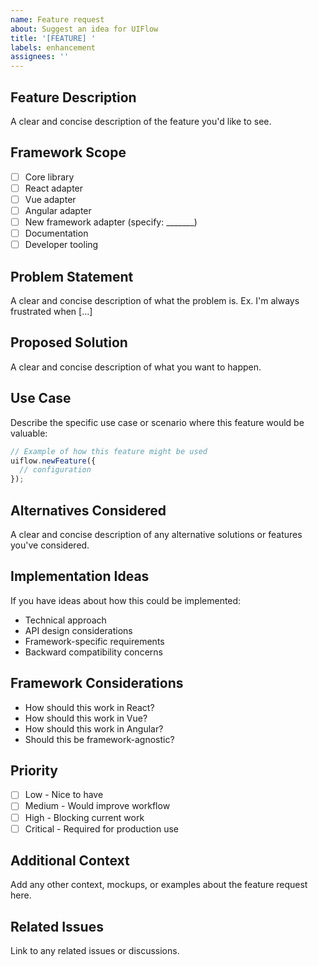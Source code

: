 ```yaml
---
name: Feature request
about: Suggest an idea for UIFlow
title: '[FEATURE] '
labels: enhancement
assignees: ''
---
```


## Feature Description
A clear and concise description of the feature you'd like to see.

## Framework Scope
- [ ] Core library
- [ ] React adapter
- [ ] Vue adapter
- [ ] Angular adapter
- [ ] New framework adapter (specify: _______)
- [ ] Documentation
- [ ] Developer tooling

## Problem Statement
A clear and concise description of what the problem is. Ex. I'm always frustrated when [...]

## Proposed Solution
A clear and concise description of what you want to happen.

## Use Case
Describe the specific use case or scenario where this feature would be valuable:

```javascript
// Example of how this feature might be used
uiflow.newFeature({
  // configuration
});
```

## Alternatives Considered
A clear and concise description of any alternative solutions or features you've considered.

## Implementation Ideas
If you have ideas about how this could be implemented:
- Technical approach
- API design considerations
- Framework-specific requirements
- Backward compatibility concerns

## Framework Considerations
- How should this work in React?
- How should this work in Vue?
- How should this work in Angular?
- Should this be framework-agnostic?

## Priority
- [ ] Low - Nice to have
- [ ] Medium - Would improve workflow
- [ ] High - Blocking current work
- [ ] Critical - Required for production use

## Additional Context
Add any other context, mockups, or examples about the feature request here.

## Related Issues
Link to any related issues or discussions.

